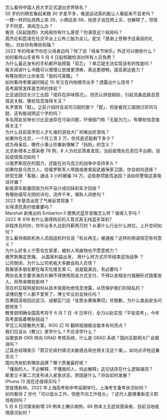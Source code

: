 怎么看待中国人民大学正式退出世界排名？  
50 岁的刘畊宏看起来跟 30 岁差不多，难道运动真的能让人看起来不显老吗？  
一模一样的玩具网上卖 29，小商店卖 68，给孩子说在网上买，也解释了，但孩子不同意，哭闹怎么办？  
看完《风起陇西》大结局你有什么感受？你满意这个结局吗？  
周杰伦和昆凌在社交平台上公布三胎为女儿，配文「感谢上苍赐予这美丽的礼物」，对此你有哪些祝福？  
2022 年的母亲节你在父母身边吗？除了说「母亲节快乐」外还可以做些什么？  
如何看待山东宣布 5 月 4 日起核酸检测对所有人员免费？  
为什么最近发布的手机都开始搭载「双芯」？单芯就无法实现该有的性能吗？  
每天阅读什么书籍可以慢慢让思维更清晰，表达更顺畅，提高表达能力？  
有哪张照片让你发现「我妈可真酷」？  
如何看待李嘉诚时隔近 10 年又在内地楼市出手？透露出什么信号？  
高考超常发挥是怎样的体验？  
比亚迪回应长沙工业园「或存在异味情况」，但否认排放超标，引起流鼻血属恶意捏造关联，哪些信息值得关注？  
名字里有「懿」，之前介绍时会说司马懿的那个「懿」，但是看完三国很讨厌司马懿，还有能说明这个字的吗？  
多名网友反映长沙比亚迪存在污染问题，环保部门称「无能为力」，有哪些信息值得关注？  
为什么目前高学历人才扎堆的游戏大厂却难出好游戏？  
如果你在北京，一个月工资 2 万，你月底还能剩下多少？  
成为母亲后，哪件小事让你重新理解了「妈妈」的含义？  
北京新增本土感染者 78 例，8 人为社区筛查发现，当前疫情处在高位平台期，目前疫情情况如何？  
以俄罗斯现在的国力，还能在对乌克兰的战争中坚持多久？  
如果你是乌克兰人，给俄罗斯军人带路或者拿起武器保家卫国，你会如何选择？  
研究生跟「客服」通话 3 小时被骗 74 万，这些款项能否追回？该如何警惕这类电话诈骗？  
新能源车能量回收为何不设计成仅踩刹车才回收？  
有哪些描写光阴的诗句，流传千年，堪称人间绝句？  
2022 年是否出现了气候反常现象？  
长得漂亮真的很重要吗？  
Marshall 新推出的 Emberton II 便携式蓝牙音箱怎么样？值得入手吗？  
2022 年 618 有什么值得购买的入耳式真无线蓝牙耳机?  
非程序员的你，你毕业多久达到月薪两万的？从事什么行业什么岗位，上升空间如何？  
怎么看待南航机务人员因送机时仅说「机长再见」被通报？这样的用语规范有何意义？  
为什么好多人宁愿宅在家里，被别人骂废物也不愿意努力？  
俄罗斯痛定思痛， 从国家利益出发， 用什么样方式尽早结束这场战争 ？  
公司倒闭，为什么公司老板大多数会陷入负债？  
我看很多朋友都在每天吃维生素 C，说是能美白，有必要吗？  
两协会发文要求演员片酬不得使用现金方式支付，不得以变相支付报酬形式隐匿收入，将带来哪些影响？  
现在的互联网是如何从技术层面杜绝信息泄露，从而保护我们的隐私的？  
读博后整个人都不爱笑了，博士毕业后会快乐吗？  
百果园深夜回应武汉、成都区门店「变质水果做果切」并致歉，为什么食品安全问题频发？  
教育部明确全国高考将于 6 月 7 日 -8 日举行，全力以赴实现「平安高考」，今年高考面临着哪些挑战？  
罕见三风扇散热方案，ROG 幻 16 翻转版旗舰全能本有何亮点？  
我们应该从《教父》里学什么？不应该学什么？  
谷歌放弃 OKR 转向 GRAD 考核系统，什么是 GRAD 系统？国内互联网大厂会跟进吗？  
辽篮总经理表示「郭艾伦续约情况太敏感总局也很关注这个事」，如何点评他这番言论？  
国内洗地机有哪些品牌？哪个质量最好呢？  
「懂我的人，不必解释，不懂我的人，何必解释」这句话存在什么逻辑漏洞？  
斯里兰卡第二次宣布进入紧急状态，原因是什么？将会如何发展？  
iPhone 13 现在还值得买吗？  
受疫情影响，2022 年上海高考和中考延期举行，上海考生备考状况如何？  
如何看待 Z 世代「可以低头工作，但绝不向工作低头」？这代人能够重新定义职场规则吗？  
5 月 6 日河南省新增 29 例本土确诊病例，69 例本土无症状感染者，目前当地疫情情况如何？  
